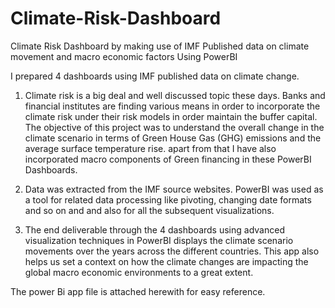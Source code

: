 # Climate-Risk-Dashboard
Climate Risk Dashboard by making use of IMF Published data on climate movement and macro economic factors Using PowerBI 


I prepared 4 dashboards using IMF published data on climate change.

1. Climate risk is a big deal and well discussed topic these days. Banks and financial institutes are finding various means in order to incorporate the climate risk under their risk models in order maintain the buffer capital. The objective of this project was to understand the overall change in the climate scenario in terms of Green House Gas (GHG) emissions and the average surface temperature rise. apart from that I have also incorporated macro components of Green financing  in these PowerBI Dashboards. 

2. Data was extracted from the IMF source websites. PowerBI was used as a tool for related data processing like pivoting, changing date formats and so on and and also for all the subsequent visualizations. 

3. The end deliverable through the 4 dashboards using advanced visualization techniques in PowerBI displays the climate scenario movements over the years across the different countries. This app also helps us set a context on how the climate changes are impacting the global macro economic environments to a great extent. 

The power Bi app file is attached herewith for easy reference.
